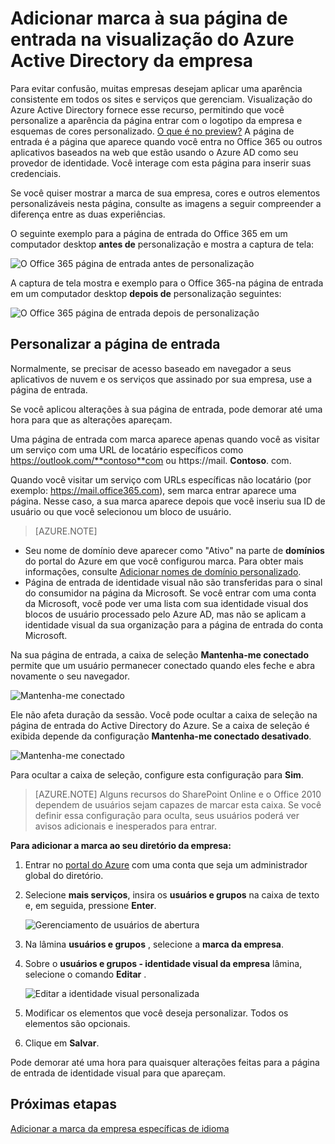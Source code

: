 <properties
pageTitle="Personalizar sua página de entrada na visualização do Active Directory do Azure | Microsoft Azure"
description="Saiba como adicionar uma marca para a página de entrada Azure da empresa"
services="active-directory"
documentationCenter=""
authors="curtand"
manager="femila"
editor=""/>

<tags
ms.service="active-directory"
ms.workload="identity"
ms.tgt_pltfrm="na"
ms.devlang="na"
ms.topic="article"
ms.date="09/30/2016"
ms.author="curtand"/>

# <a name="add-company-branding-to-your-sign-in-page-in-the-azure-active-directory-preview"></a>Adicionar marca à sua página de entrada na visualização do Azure Active Directory da empresa

Para evitar confusão, muitas empresas desejam aplicar uma aparência consistente em todos os sites e serviços que gerenciam. Visualização do Azure Active Directory fornece esse recurso, permitindo que você personalize a aparência da página entrar com o logotipo da empresa e esquemas de cores personalizado. [O que é no preview?](active-directory-preview-explainer.md) A página de entrada é a página que aparece quando você entra no Office 365 ou outros aplicativos baseados na web que estão usando o Azure AD como seu provedor de identidade. Você interage com esta página para inserir suas credenciais.

Se você quiser mostrar a marca de sua empresa, cores e outros elementos personalizáveis nesta página, consulte as imagens a seguir compreender a diferença entre as duas experiências.

O seguinte exemplo para a página de entrada do Office 365 em um computador desktop **antes de** personalização e mostra a captura de tela:

![O Office 365 página de entrada antes de personalização](./media/active-directory-branding-custom-signon-azure-portal/sign-in-page-before-customization.png)

A captura de tela mostra e exemplo para o Office 365-na página de entrada em um computador desktop **depois de** personalização seguintes:

![O Office 365 página de entrada depois de personalização](./media/active-directory-branding-custom-signon-azure-portal/sign-in-page-after-customization.png)


## <a name="customizing-the-sign-in-page"></a>Personalizar a página de entrada

Normalmente, se precisar de acesso baseado em navegador a seus aplicativos de nuvem e os serviços que assinado por sua empresa, use a página de entrada.

Se você aplicou alterações à sua página de entrada, pode demorar até uma hora para que as alterações apareçam.

Uma página de entrada com marca aparece apenas quando você as visitar um serviço com uma URL de locatário específicos como https://outlook.com/**contoso**com ou https://mail. **Contoso**. com.

Quando você visitar um serviço com URLs específicas não locatário (por exemplo: https://mail.office365.com), sem marca entrar aparece uma página. Nesse caso, a sua marca aparece depois que você inseriu sua ID de usuário ou que você selecionou um bloco de usuário.

> [AZURE.NOTE]
>
- Seu nome de domínio deve aparecer como "Ativo" na parte de **domínios** do portal do Azure em que você configurou marca. Para obter mais informações, consulte [Adicionar nomes de domínio personalizado](active-directory-domains-add-azure-portal.md).
- Página de entrada de identidade visual não são transferidas para o sinal do consumidor na página da Microsoft. Se você entrar com uma conta da Microsoft, você pode ver uma lista com sua identidade visual dos blocos de usuário processado pelo Azure AD, mas não se aplicam a identidade visual da sua organização para a página de entrada do conta Microsoft.

Na sua página de entrada, a caixa de seleção **Mantenha-me conectado** permite que um usuário permanecer conectado quando eles feche e abra novamente o seu navegador. 

   ![Mantenha-me conectado](./media/active-directory-branding-custom-signon-azure-portal/01.png)

Ele não afeta duração da sessão. Você pode ocultar a caixa de seleção na página de entrada do Active Directory do Azure.
Se a caixa de seleção é exibida depende da configuração **Mantenha-me conectado desativado**.

   ![Mantenha-me conectado](./media/active-directory-branding-custom-signon-azure-portal/02.png)


Para ocultar a caixa de seleção, configure esta configuração para **Sim**. 

> [AZURE.NOTE] Alguns recursos do SharePoint Online e o Office 2010 dependem de usuários sejam capazes de marcar esta caixa. Se você definir essa configuração para oculta, seus usuários poderá ver avisos adicionais e inesperados para entrar.




**Para adicionar a marca ao seu diretório da empresa:**

1.  Entrar no [portal do Azure](https://portal.azure.com) com uma conta que seja um administrador global do diretório.

2.  Selecione **mais serviços**, insira os **usuários e grupos** na caixa de texto e, em seguida, pressione **Enter**.

    ![Gerenciamento de usuários de abertura](./media/active-directory-branding-custom-signon-azure-portal/user-management.png)

3. Na lâmina **usuários e grupos** , selecione a **marca da empresa**.

4. Sobre o **usuários e grupos - identidade visual da empresa** lâmina, selecione o comando **Editar** .

    ![Editar a identidade visual personalizada](./media/active-directory-branding-custom-signon-azure-portal/edit-branding.png)

5. Modificar os elementos que você deseja personalizar. Todos os elementos são opcionais.

6. Clique em **Salvar**.

Pode demorar até uma hora para quaisquer alterações feitas para a página de entrada de identidade visual para que apareçam.

## <a name="next-steps"></a>Próximas etapas

[Adicionar a marca da empresa específicas de idioma](active-directory-branding-localize-azure-portal.md)
